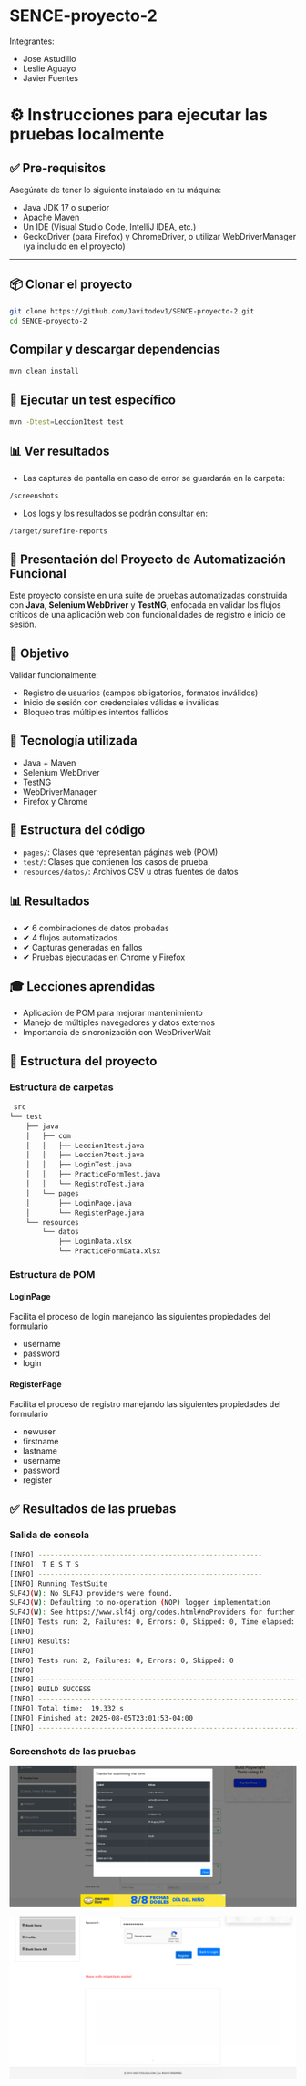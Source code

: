 # SENCE-proyecto-2

Integrantes:
 - Jose Astudillo
 - Leslie Aguayo
 - Javier Fuentes

# ⚙️ Instrucciones para ejecutar las pruebas localmente

## ✅ Pre-requisitos

Asegúrate de tener lo siguiente instalado en tu máquina:

- Java JDK 17 o superior
- Apache Maven
- Un IDE (Visual Studio Code, IntelliJ IDEA, etc.)
- GeckoDriver (para Firefox) y ChromeDriver, o utilizar WebDriverManager (ya incluido en el proyecto)

---

## 📦 Clonar el proyecto

```bash
git clone https://github.com/Javitodev1/SENCE-proyecto-2.git
cd SENCE-proyecto-2
```
## Compilar y descargar dependencias
```bash
mvn clean install
```
## 🚀 Ejecutar un test específico
```bash
mvn -Dtest=Leccion1test test
```
## 📊 Ver resultados
- Las capturas de pantalla en caso de error se guardarán en la carpeta:
```bash
/screenshots
```
- Los logs y los resultados se podrán consultar en:
```bash
/target/surefire-reports
```

## 📌 Presentación del Proyecto de Automatización Funcional

Este proyecto consiste en una suite de pruebas automatizadas construida con **Java**, **Selenium WebDriver** y **TestNG**, enfocada en validar los flujos críticos de una aplicación web con funcionalidades de registro e inicio de sesión.

## 🎯 Objetivo

Validar funcionalmente:
- Registro de usuarios (campos obligatorios, formatos inválidos)
- Inicio de sesión con credenciales válidas e inválidas
- Bloqueo tras múltiples intentos fallidos

## 🧪 Tecnología utilizada
- Java + Maven
- Selenium WebDriver
- TestNG
- WebDriverManager
- Firefox y Chrome

## 📁 Estructura del código
- `pages/`: Clases que representan páginas web (POM)
- `test/`: Clases que contienen los casos de prueba
- `resources/datos/`: Archivos CSV u otras fuentes de datos

## 📊 Resultados
- ✔ 6 combinaciones de datos probadas
- ✔ 4 flujos automatizados
- ✔ Capturas generadas en fallos
- ✔ Pruebas ejecutadas en Chrome y Firefox

## 🎓 Lecciones aprendidas
- Aplicación de POM para mejorar mantenimiento
- Manejo de múltiples navegadores y datos externos
- Importancia de sincronización con WebDriverWait



## 📁 Estructura del proyecto

### Estructura de carpetas

```bash
 src
└── test
    ├── java
    │   ├── com
    │   │   ├── Leccion1test.java
    │   │   ├── Leccion7test.java
    │   │   ├── LoginTest.java
    │   │   ├── PracticeFormTest.java
    │   │   └── RegistroTest.java
    │   └── pages
    │       ├── LoginPage.java
    │       └── RegisterPage.java
    └── resources
        └── datos
            ├── LoginData.xlsx
            └── PracticeFormData.xlsx
```

### Estructura de POM

#### LoginPage

Facilita el proceso de login manejando las siguientes propiedades del formulario

- username
- password
- login

#### RegisterPage

Facilita el proceso de registro manejando las siguientes propiedades del formulario

- newuser
- firstname
- lastname
- username
- password
- register

## ✅ Resultados de las pruebas

### Salida de consola

```bash
[INFO] -------------------------------------------------------
[INFO]  T E S T S
[INFO] -------------------------------------------------------
[INFO] Running TestSuite
SLF4J(W): No SLF4J providers were found.
SLF4J(W): Defaulting to no-operation (NOP) logger implementation
SLF4J(W): See https://www.slf4j.org/codes.html#noProviders for further details.
[INFO] Tests run: 2, Failures: 0, Errors: 0, Skipped: 0, Time elapsed: 17.06 s -- in TestSuite
[INFO] 
[INFO] Results:
[INFO] 
[INFO] Tests run: 2, Failures: 0, Errors: 0, Skipped: 0
[INFO] 
[INFO] ------------------------------------------------------------------------
[INFO] BUILD SUCCESS
[INFO] ------------------------------------------------------------------------
[INFO] Total time:  19.332 s
[INFO] Finished at: 2025-08-05T23:01:53-04:00
[INFO] ------------------------------------------------------------------------
```

### Screenshots de las pruebas

![alt text](./screenshots/modal_confirmacion.png)

![alt text](./screenshots/registro_error.png)

